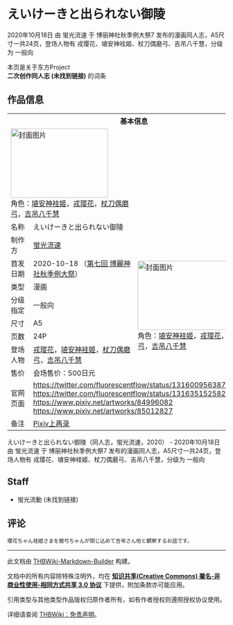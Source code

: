 # えいけーきと出られない御陵

<!-- source html: G:\repos\THBWiki-Markdown-Builder\THBWikiMarkdown\Temp\main\7\70\ns0%3A%E3%81%88%E3%81%84%E3%81%91%E3%83%BC%E3%81%8D%E3%81%A8%E5%87%BA%E3%82%89%E3%82%8C%E3%81%AA%E3%81%84%E5%BE%A1%E9%99%B5.html -->

2020年10月18日 由 蛍光流速 于 博丽神社秋季例大祭7 发布的漫画同人志，A5尺寸一共24页，登场人物有 戎璎花、埴安神袿姬、杖刀偶磨弓、吉吊八千慧，分级为 一般向

本页是关于东方Project  
 **二次创作同人志 (未找到链接)** 的词条

## 作品信息

<table><tbody><tr><th colspan="3">基本信息</th></tr><tr><td class="cover-artwork-mobile" colspan="2"><a href="./文件-えいけーきと出られない御陵封面.jpg.md" class="image" title="封面图片"><img alt="封面图片" src="https://upload.thwiki.cc/thumb/a/ab/%E3%81%88%E3%81%84%E3%81%91%E3%83%BC%E3%81%8D%E3%81%A8%E5%87%BA%E3%82%89%E3%82%8C%E3%81%AA%E3%81%84%E5%BE%A1%E9%99%B5%E5%B0%81%E9%9D%A2.jpg/224px-%E3%81%88%E3%81%84%E3%81%91%E3%83%BC%E3%81%8D%E3%81%A8%E5%87%BA%E3%82%89%E3%82%8C%E3%81%AA%E3%81%84%E5%BE%A1%E9%99%B5%E5%B0%81%E9%9D%A2.jpg" decoding="async" loading="lazy" width="224" height="159" srcset="https://upload.thwiki.cc/thumb/a/ab/%E3%81%88%E3%81%84%E3%81%91%E3%83%BC%E3%81%8D%E3%81%A8%E5%87%BA%E3%82%89%E3%82%8C%E3%81%AA%E3%81%84%E5%BE%A1%E9%99%B5%E5%B0%81%E9%9D%A2.jpg/336px-%E3%81%88%E3%81%84%E3%81%91%E3%83%BC%E3%81%8D%E3%81%A8%E5%87%BA%E3%82%89%E3%82%8C%E3%81%AA%E3%81%84%E5%BE%A1%E9%99%B5%E5%B0%81%E9%9D%A2.jpg 1.5x, https://upload.thwiki.cc/thumb/a/ab/%E3%81%88%E3%81%84%E3%81%91%E3%83%BC%E3%81%8D%E3%81%A8%E5%87%BA%E3%82%89%E3%82%8C%E3%81%AA%E3%81%84%E5%BE%A1%E9%99%B5%E5%B0%81%E9%9D%A2.jpg/448px-%E3%81%88%E3%81%84%E3%81%91%E3%83%BC%E3%81%8D%E3%81%A8%E5%87%BA%E3%82%89%E3%82%8C%E3%81%AA%E3%81%84%E5%BE%A1%E9%99%B5%E5%B0%81%E9%9D%A2.jpg 2x" data-file-width="1200" data-file-height="853"></a><div class="cover-char">角色：<a href="./埴安神袿姬.md" title="埴安神袿姬">埴安神袿姬</a>，<a href="./戎璎花.md" title="戎璎花">戎璎花</a>，<a href="./杖刀偶磨弓.md" title="杖刀偶磨弓">杖刀偶磨弓</a>，<a href="./吉吊八千慧.md" title="吉吊八千慧">吉吊八千慧</a></div></td>
</tr><tr><td class="label">名称</td><td colspan="2"> えいけーきと出られない御陵 </td></tr><tr><td class="label">制作方</td><td><a href="./蛍光流速.md" title="蛍光流速">蛍光流速</a></td><td class="cover-artwork" rowspan="8" style="min-width:224px;"><a href="./文件-えいけーきと出られない御陵封面.jpg.md" class="image" title="封面图片"><img alt="封面图片" src="https://upload.thwiki.cc/thumb/a/ab/%E3%81%88%E3%81%84%E3%81%91%E3%83%BC%E3%81%8D%E3%81%A8%E5%87%BA%E3%82%89%E3%82%8C%E3%81%AA%E3%81%84%E5%BE%A1%E9%99%B5%E5%B0%81%E9%9D%A2.jpg/224px-%E3%81%88%E3%81%84%E3%81%91%E3%83%BC%E3%81%8D%E3%81%A8%E5%87%BA%E3%82%89%E3%82%8C%E3%81%AA%E3%81%84%E5%BE%A1%E9%99%B5%E5%B0%81%E9%9D%A2.jpg" decoding="async" loading="lazy" width="224" height="159" srcset="https://upload.thwiki.cc/thumb/a/ab/%E3%81%88%E3%81%84%E3%81%91%E3%83%BC%E3%81%8D%E3%81%A8%E5%87%BA%E3%82%89%E3%82%8C%E3%81%AA%E3%81%84%E5%BE%A1%E9%99%B5%E5%B0%81%E9%9D%A2.jpg/336px-%E3%81%88%E3%81%84%E3%81%91%E3%83%BC%E3%81%8D%E3%81%A8%E5%87%BA%E3%82%89%E3%82%8C%E3%81%AA%E3%81%84%E5%BE%A1%E9%99%B5%E5%B0%81%E9%9D%A2.jpg 1.5x, https://upload.thwiki.cc/thumb/a/ab/%E3%81%88%E3%81%84%E3%81%91%E3%83%BC%E3%81%8D%E3%81%A8%E5%87%BA%E3%82%89%E3%82%8C%E3%81%AA%E3%81%84%E5%BE%A1%E9%99%B5%E5%B0%81%E9%9D%A2.jpg/448px-%E3%81%88%E3%81%84%E3%81%91%E3%83%BC%E3%81%8D%E3%81%A8%E5%87%BA%E3%82%89%E3%82%8C%E3%81%AA%E3%81%84%E5%BE%A1%E9%99%B5%E5%B0%81%E9%9D%A2.jpg 2x" data-file-width="1200" data-file-height="853"></a><div class="cover-char">角色：<a href="./埴安神袿姬.md" title="埴安神袿姬">埴安神袿姬</a>，<a href="./戎璎花.md" title="戎璎花">戎璎花</a>，<a href="./杖刀偶磨弓.md" title="杖刀偶磨弓">杖刀偶磨弓</a>，<a href="./吉吊八千慧.md" title="吉吊八千慧">吉吊八千慧</a></div></td>
</tr><tr><td class="label">首发日期</td><td>2020-10-18&#160;（<a href="/展会作品列表?e=%E5%8D%9A%E4%B8%BD%E7%A5%9E%E7%A4%BE%E7%A7%8B%E5%AD%A3%E4%BE%8B%E5%A4%A7%E7%A5%AD%237">第七回 博麗神社秋季例大祭</a>）</td></tr><tr><td class="label">类型</td><td>漫画</td></tr><tr><td class="label">分级指定</td><td>一般向</td></tr><tr><td class="label">尺寸</td><td>A5</td></tr><tr><td class="label">页数</td><td>24P</td></tr><tr><td class="label">登场人物</td><td><a href="./戎璎花.md" title="戎璎花">戎璎花</a>，<a href="./埴安神袿姬.md" title="埴安神袿姬">埴安神袿姬</a>，<a href="./杖刀偶磨弓.md" title="杖刀偶磨弓">杖刀偶磨弓</a>，<a href="./吉吊八千慧.md" title="吉吊八千慧">吉吊八千慧</a></td></tr><tr><td class="label">售价</td><td>会场售价：500日元</td></tr>
<tr><td class="label">官网页面</td><td colspan="2"><a rel="nofollow" class="external free" href="https://twitter.com/fluorescentflow/status/1316009563879993349">https://twitter.com/fluorescentflow/status/1316009563879993349</a><br><a rel="nofollow" class="external free" href="https://twitter.com/fluorescentflow/status/1316351525824782336">https://twitter.com/fluorescentflow/status/1316351525824782336</a><br><a rel="nofollow" class="external free" href="https://www.pixiv.net/artworks/84996082">https://www.pixiv.net/artworks/84996082</a><br><a rel="nofollow" class="external free" href="https://www.pixiv.net/artworks/85012827">https://www.pixiv.net/artworks/85012827</a></td></tr><tr><td class="label">备注</td><td colspan="2"><a href="https://www.pixiv.net/artworks/96136809" class="extiw" title="p:96136809">Pixiv上再录</a></td></tr></tbody></table>

えいけーきと出られない御陵（同人志，蛍光流速，2020） - 2020年10月18日 由 蛍光流速 于 博丽神社秋季例大祭7 发布的漫画同人志，A5尺寸一共24页，登场人物有 戎璎花、埴安神袿姬、杖刀偶磨弓、吉吊八千慧，分级为 一般向

## Staff
- 蛍光流動 (未找到链接)


## 评论
```
瓔花ちゃん袿姫さまを磨弓ちゃんが閉じ込めて吉弔さん他と観察するお話です。
```

  
  

  





---

此文档由 [THBWiki-Markdown-Builder](https://github.com/Delsin-Yu/THBWiki-Markdown-Builder) 构建。

文档中的所有内容除特殊注明外，均在 [**知识共享(Creative Commons) 署名-非商业性使用-相同方式共享 3.0 协议**](https://creativecommons.org/licenses/by-sa/3.0/deed.zh-hans) 下提供，附加条款亦可能应用。

引用类型与其他类型作品版权归原作者所有，如有作者授权则遵照授权协议使用。

详细请查阅 [THBWiki：免责声明](https://thbwiki.cc/THBWiki:%E5%85%8D%E8%B4%A3%E5%A3%B0%E6%98%8E)。

